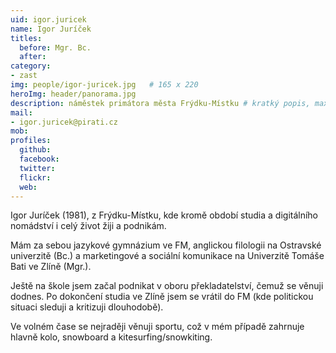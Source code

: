 ```yaml
---
uid: igor.juricek
name: Igor Juríček
titles:
  before: Mgr. Bc.
  after:
category:
- zast
img: people/igor-juricek.jpg   # 165 x 220
heroImg: header/panorama.jpg
description: náměstek primátora města Frýdku-Místku # kratký popis, max 160 znaků
mail:
- igor.juricek@pirati.cz
mob:
profiles:
  github:                 
  facebook:
  twitter: 		  
  flickr:
  web:
---
```


Igor Juríček (1981), z Frýdku-Místku, kde kromě období studia a digitálního nomádství i celý život žiji a podnikám.

Mám za sebou jazykové gymnázium ve FM, anglickou filologii na Ostravské univerzitě (Bc.) a marketingové a sociální komunikace na Univerzitě Tomáše Bati ve Zlíně (Mgr.).

Ještě na škole jsem začal podnikat v oboru překladatelství, čemuž se věnuji dodnes. Po dokončení studia ve Zlíně jsem se vrátil do FM (kde politickou situaci sleduji a kritizuji dlouhodobě).

Ve volném čase se nejraději věnuji sportu, což v mém případě zahrnuje hlavně kolo, snowboard a kitesurfing/snowkiting.
